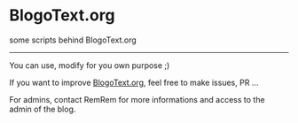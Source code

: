 # BlogoText.org
some scripts behind BlogoText.org

---

You can use, modify for you own purpose ;)

If you want to improve [BlogoText.org](https://BlogoText.org), feel free to make issues, PR ...

For admins, contact RemRem for more informations and access to the admin of the blog.

